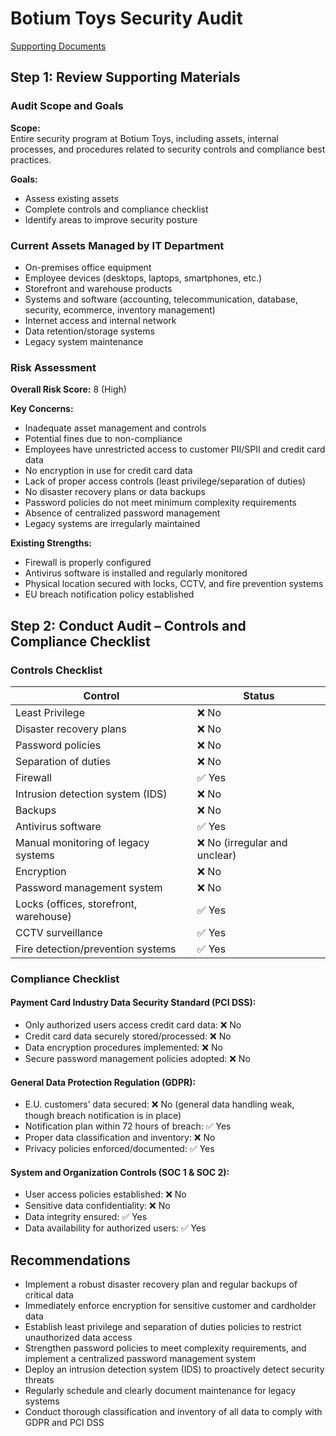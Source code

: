 # Botium Toys Security Audit

[Supporting Documents](/google-cybersecurity-portfolio-documents/02-security-audit-supporting-documents)

## Step 1: Review Supporting Materials

### Audit Scope and Goals

**Scope:**  
Entire security program at Botium Toys, including assets, internal processes, and procedures related to security controls and compliance best practices.

**Goals:**  
- Assess existing assets  
- Complete controls and compliance checklist  
- Identify areas to improve security posture

### Current Assets Managed by IT Department

- On-premises office equipment  
- Employee devices (desktops, laptops, smartphones, etc.)  
- Storefront and warehouse products  
- Systems and software (accounting, telecommunication, database, security, ecommerce, inventory management)  
- Internet access and internal network  
- Data retention/storage systems  
- Legacy system maintenance

### Risk Assessment

**Overall Risk Score:** 8 (High)

**Key Concerns:**
- Inadequate asset management and controls  
- Potential fines due to non-compliance  
- Employees have unrestricted access to customer PII/SPII and credit card data  
- No encryption in use for credit card data  
- Lack of proper access controls (least privilege/separation of duties)  
- No disaster recovery plans or data backups  
- Password policies do not meet minimum complexity requirements  
- Absence of centralized password management  
- Legacy systems are irregularly maintained

**Existing Strengths:**
- Firewall is properly configured  
- Antivirus software is installed and regularly monitored  
- Physical location secured with locks, CCTV, and fire prevention systems  
- EU breach notification policy established



## Step 2: Conduct Audit – Controls and Compliance Checklist

### Controls Checklist

| Control                         | Status |
|---------------------------------|--------|
| Least Privilege                 | ❌ No  |
| Disaster recovery plans         | ❌ No  |
| Password policies               | ❌ No  |
| Separation of duties            | ❌ No  |
| Firewall                        | ✅ Yes |
| Intrusion detection system (IDS)| ❌ No  |
| Backups                         | ❌ No  |
| Antivirus software              | ✅ Yes |
| Manual monitoring of legacy systems | ❌ No (irregular and unclear) |
| Encryption                      | ❌ No  |
| Password management system      | ❌ No  |
| Locks (offices, storefront, warehouse) | ✅ Yes |
| CCTV surveillance               | ✅ Yes |
| Fire detection/prevention systems | ✅ Yes |

### Compliance Checklist

#### **Payment Card Industry Data Security Standard (PCI DSS):**
- Only authorized users access credit card data: ❌ No  
- Credit card data securely stored/processed: ❌ No  
- Data encryption procedures implemented: ❌ No  
- Secure password management policies adopted: ❌ No  

#### **General Data Protection Regulation (GDPR):**
- E.U. customers’ data secured: ❌ No (general data handling weak, though breach notification is in place)  
- Notification plan within 72 hours of breach: ✅ Yes  
- Proper data classification and inventory: ❌ No  
- Privacy policies enforced/documented: ✅ Yes  

#### **System and Organization Controls (SOC 1 & SOC 2):**
- User access policies established: ❌ No  
- Sensitive data confidentiality: ❌ No  
- Data integrity ensured: ✅ Yes  
- Data availability for authorized users: ✅ Yes  



## Recommendations

- Implement a robust disaster recovery plan and regular backups of critical data  
- Immediately enforce encryption for sensitive customer and cardholder data  
- Establish least privilege and separation of duties policies to restrict unauthorized data access  
- Strengthen password policies to meet complexity requirements, and implement a centralized password management system  
- Deploy an intrusion detection system (IDS) to proactively detect security threats  
- Regularly schedule and clearly document maintenance for legacy systems  
- Conduct thorough classification and inventory of all data to comply with GDPR and PCI DSS
